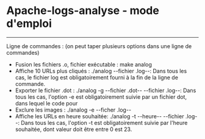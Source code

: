 # Apache-logs-analyse - mode d'emploi

-------------------------------------------------------------------------------
Ligne de commandes : (on peut taper plusieurs options dans une ligne de commandes)
- Fusion les fichiers .o, fichier exécutable : make analog
- Affiche 10 URLs plus cliqués : ./analog --fichier .log--: Dans tous les cas, le fichier log est obligatoirement 
fourni à la fin de la ligne de commande.
- Exporter le fichier .dot : ./analog -g --fichier .dot-- --fichier .log--: Dans tous les cas, l'option -e est
obligatoirement suivie par un fichier dot, dans lequel le code pour 
- Exclure les images : ./analog -e --ficher .log--
- Affiche les URLs en heure souhaitée: ./analog -t --heure-- --fichier .log--: Dans tous les cas, l'option -t est
obligatoirement suivie par l'heure souhaitée, dont valeur doit être entre 0 est 23.